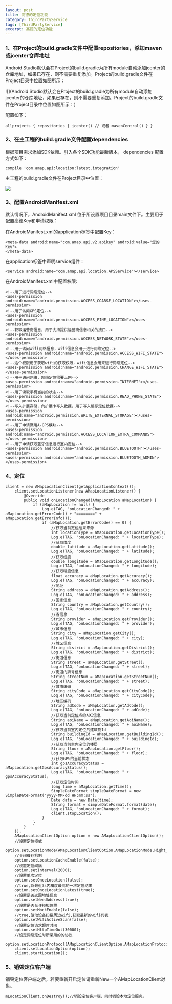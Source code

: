```yaml
---
layout: post
title: 高德的定位功能
category: ThirdPartyService
tags: [ThirdPartyService]
excerpt: 高德的定位功能
---
```


### 1、在Project的build.gradle文件中配置repositories，添加maven或jcenter仓库地址 ###

Android Studio默认会在Project的build.gradle为所有module自动添加jcenter的仓库地址，如果已存在，则不需要重复添加。Project的build.gradle文件在Project目录中位置如图所示：

![](Android Studio默认会在Project的build.gradle为所有module自动添加jcenter的仓库地址，如果已存在，则不需要重复添加。Project的build.gradle文件在Project目录中位置如图所示：)

配置如下：

	allprojects { repositories { jcenter() // 或者 mavenCentral() } }

### 2、在主工程的build.gradle文件配置dependencies  ###

根据项目需求添加SDK依赖。引入各个SDK功能最新版本， dependencies 配置方式如下：

	compile 'com.amap.api:location:latest.integration'	

主工程的build.gradle文件在Project目录中位置：

![](https://a.amap.com/lbs/static/img/App_buildgradle.png)
 
### 3、配置AndroidManifest.xml ###

默认情况下，AndroidManifest.xml 位于所设置项目目录main文件下。主要用于配置高德Key和申请权限：

在AndroidManifest.xml的application标签中配置Key：

	<meta-data android:name="com.amap.api.v2.apikey" android:value="您的Key">
	</meta-data>

在application标签中声明service组件：

	<service android:name="com.amap.api.location.APSService"></service>

在AndroidManifest.xml中配置权限:


	<!--用于进行网络定位-->
	<uses-permission android:name="android.permission.ACCESS_COARSE_LOCATION"></uses-permission>
	<!--用于访问GPS定位-->
	<uses-permission android:name="android.permission.ACCESS_FINE_LOCATION"></uses-permission>
	<!--获取运营商信息，用于支持提供运营商信息相关的接口-->
	<uses-permission android:name="android.permission.ACCESS_NETWORK_STATE"></uses-permission>
	<!--用于访问wifi网络信息，wifi信息会用于进行网络定位-->
	<uses-permission android:name="android.permission.ACCESS_WIFI_STATE"></uses-permission>
	<!--这个权限用于获取wifi的获取权限，wifi信息会用来进行网络定位-->
	<uses-permission android:name="android.permission.CHANGE_WIFI_STATE"></uses-permission>
	<!--用于访问网络，网络定位需要上网-->
	<uses-permission android:name="android.permission.INTERNET"></uses-permission>
	<!--用于读取手机当前的状态-->
	<uses-permission android:name="android.permission.READ_PHONE_STATE"></uses-permission>
	<!--写入扩展存储，向扩展卡写入数据，用于写入缓存定位数据-->
	<uses-permission android:name="android.permission.WRITE_EXTERNAL_STORAGE"></uses-permission>
	<!--用于申请调用A-GPS模块-->
	<uses-permission android:name="android.permission.ACCESS_LOCATION_EXTRA_COMMANDS"></uses-permission>
	<!--用于申请获取蓝牙信息进行室内定位-->
	<uses-permission android:name="android.permission.BLUETOOTH"></uses-permission>
	<uses-permission android:name="android.permission.BLUETOOTH_ADMIN"></uses-permission>

### 4、定位 ###

    
    client = new AMapLocationClient(getApplicationContext());
        client.setLocationListener(new AMapLocationListener() {
            @Override
            public void onLocationChanged(AMapLocation aMapLocation) {
                if (aMapLocation != null) {
                    Log.e(TAG, "onLocationChanged: " + aMapLocation.getErrorCode() + "========" + aMapLocation.getErrorInfo());
                    if (aMapLocation.getErrorCode() == 0) {
                        //获取当前定位结果来源
                        int locationType = aMapLocation.getLocationType();
                        Log.e(TAG, "onLocationChanged: " + locationType);
                        //获取维度
                        double latitude = aMapLocation.getLatitude();
                        Log.e(TAG, "onLocationChanged: " + latitude);
                        //获取经度
                        double longitude = aMapLocation.getLongitude();
                        Log.e(TAG, "onLocationChanged: " + longitude);
                        //获取精度信息
                        float accuracy = aMapLocation.getAccuracy();
                        Log.e(TAG, "onLocationChanged: " + accuracy);
                        //地址
                        String address = aMapLocation.getAddress();
                        Log.e(TAG, "onLocationChanged: " + address);
                        //国家信息
                        String country = aMapLocation.getCountry();
                        Log.e(TAG, "onLocationChanged: " + country);
                        //省信息
                        String provider = aMapLocation.getProvider();
                        Log.e(TAG, "onLocationChanged: " + provider);
                        //城市信息
                        String city = aMapLocation.getCity();
                        Log.e(TAG, "onLocationChanged: " + city);
                        //城区信息
                        String district = aMapLocation.getDistrict();
                        Log.e(TAG, "onLocationChanged: " + district);
                        //街道信息
                        String street = aMapLocation.getStreet();
                        Log.e(TAG, "onLocationChanged: " + street);
                        //街道门牌号信息
                        String streetNum = aMapLocation.getStreetNum();
                        Log.e(TAG, "onLocationChanged: " + street);
                        //城市编码
                        String cityCode = aMapLocation.getCityCode();
                        Log.e(TAG, "onLocationChanged: " + cityCode);
                        //地区编码
                        String adCode = aMapLocation.getAdCode();
                        Log.e(TAG, "onLocationChanged: " + adCode);
                        //获取当前定位点的AOI信息
                        String aoiName = aMapLocation.getAoiName();
                        Log.e(TAG, "onLocationChanged: " + aoiName);
                        //获取当前室内定位的建筑物Id
                        String buildingId = aMapLocation.getBuildingId();
                        Log.e(TAG, "onLocationChanged: " + buildingId);
                        //获取当前室内定位的楼层
                        String floor = aMapLocation.getFloor();
                        Log.e(TAG, "onLocationChanged: " + floor);
                        //获取GPS的当前状态
                        int gpsAccuracyStatus = aMapLocation.getGpsAccuracyStatus();
                        Log.e(TAG, "onLocationChanged: " + gpsAccuracyStatus);
                        //获取定位时间
                        long time = aMapLocation.getTime();
                        SimpleDateFormat simpleDateFormat = new SimpleDateFormat("yyyy-MM-dd HH:mm:ss");
                        Date date = new Date(time);
                        String format = simpleDateFormat.format(date);
                        Log.e(TAG, "onLocationChanged: " + format);
                        client.stopLocation();
                    }
                }
            }
        });
        AMapLocationClientOption option = new AMapLocationClientOption();
        //设置定位模式
        option.setLocationMode(AMapLocationClientOption.AMapLocationMode.Hight_Accuracy);
        //关闭缓存机制
        option.setLocationCacheEnable(false);
        //设置定位间隔
        option.setInterval(2000);
        //设置单次定位
        option.setOnceLocation(false);
        //true,将最近3s内精度最高的一次定位结果
        option.setOnceLocationLatest(true);
        //设置是否返回地址信息
        option.setNeedAddress(true);
        //设置是否允许模拟位置
        option.setMockEnable(false);
        //true,驱动设备扫描周边wifi,获取最新的wifi列表
        option.setWifiActiveScan(false);
        //设置定位请求超时时间
        option.setHttpTimeOut(30000);
        //设定网络定位时所采用的的协议
        option.setLocationProtocol(AMapLocationClientOption.AMapLocationProtocol.HTTP);
        client.setLocationOption(option);
        client.startLocation();


### 5、销毁定位客户端 ###

销毁定位客户端之后，若要重新开启定位请重新New一个AMapLocationClient对象。

	mLocationClient.onDestroy();//销毁定位客户端，同时销毁本地定位服务。